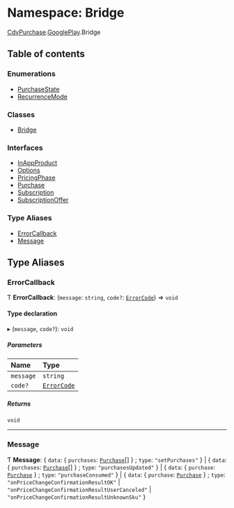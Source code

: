 # Namespace: Bridge

[CdvPurchase](CdvPurchase.md).[GooglePlay](CdvPurchase.GooglePlay.md).Bridge

## Table of contents

### Enumerations

- [PurchaseState](../enums/CdvPurchase.GooglePlay.Bridge.PurchaseState.md)
- [RecurrenceMode](../enums/CdvPurchase.GooglePlay.Bridge.RecurrenceMode.md)

### Classes

- [Bridge](../classes/CdvPurchase.GooglePlay.Bridge.Bridge.md)

### Interfaces

- [InAppProduct](../interfaces/CdvPurchase.GooglePlay.Bridge.InAppProduct.md)
- [Options](../interfaces/CdvPurchase.GooglePlay.Bridge.Options.md)
- [PricingPhase](../interfaces/CdvPurchase.GooglePlay.Bridge.PricingPhase.md)
- [Purchase](../interfaces/CdvPurchase.GooglePlay.Bridge.Purchase.md)
- [Subscription](../interfaces/CdvPurchase.GooglePlay.Bridge.Subscription.md)
- [SubscriptionOffer](../interfaces/CdvPurchase.GooglePlay.Bridge.SubscriptionOffer.md)

### Type Aliases

- [ErrorCallback](CdvPurchase.GooglePlay.Bridge.md#errorcallback)
- [Message](CdvPurchase.GooglePlay.Bridge.md#message)

## Type Aliases

### ErrorCallback

Ƭ **ErrorCallback**: (`message`: `string`, `code?`: [`ErrorCode`](../enums/CdvPurchase.ErrorCode.md)) => `void`

#### Type declaration

▸ (`message`, `code?`): `void`

##### Parameters

| Name | Type |
| :------ | :------ |
| `message` | `string` |
| `code?` | [`ErrorCode`](../enums/CdvPurchase.ErrorCode.md) |

##### Returns

`void`

___

### Message

Ƭ **Message**: { `data`: { `purchases`: [`Purchase`](../interfaces/CdvPurchase.GooglePlay.Bridge.Purchase.md)[]  } ; `type`: ``"setPurchases"``  } \| { `data`: { `purchases`: [`Purchase`](../interfaces/CdvPurchase.GooglePlay.Bridge.Purchase.md)[]  } ; `type`: ``"purchasesUpdated"``  } \| { `data`: { `purchase`: [`Purchase`](../interfaces/CdvPurchase.GooglePlay.Bridge.Purchase.md)  } ; `type`: ``"purchaseConsumed"``  } \| { `data`: { `purchase`: [`Purchase`](../interfaces/CdvPurchase.GooglePlay.Bridge.Purchase.md)  } ; `type`: ``"onPriceChangeConfirmationResultOK"`` \| ``"onPriceChangeConfirmationResultUserCanceled"`` \| ``"onPriceChangeConfirmationResultUnknownSku"``  }
